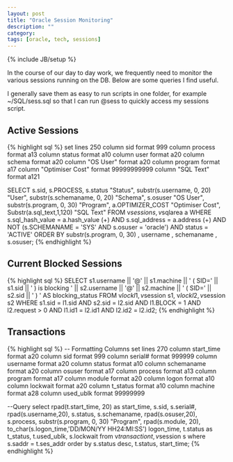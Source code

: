 ```yaml
---
layout: post
title: "Oracle Session Monitoring"
description: ""
category: 
tags: [oracle, tech, sessions]
---
```

{% include JB/setup %}

In the course of our day to day work, we frequently need to monitor the various sessions running on the DB. Below are some queries I find useful.

I generally save them as easy to run scripts in one folder, for example ~/SQL/sess.sql so that I can run @sess to quickly access my sessions script.

## Active Sessions

{% highlight sql %}
set lines 250
column sid format 999
column process format a13
column status format a10
column user format a20
column schema format a20
column "OS User" format a20
column program format a17
column "Optimiser Cost" format 99999999999
column "SQL Text" format a121

SELECT  s.sid,
        s.PROCESS,
        s.status "Status",
        substr(s.username, 0, 20) "User",
        substr(s.schemaname, 0, 20) "Schema",
        s.osuser "OS User",
        substr(s.program, 0, 30) "Program",
        a.OPTIMIZER_COST "Optimiser Cost",
        Substr(a.sql_text,1,120) "SQL Text"
FROM    v$session s,
        v$sqlarea a
WHERE       s.sql_hash_value = a.hash_value (+)
AND         s.sql_address = a.address (+)
AND NOT    (s.SCHEMANAME = 'SYS' AND s.osuser = 'oracle')
AND         status = 'ACTIVE'
ORDER BY  substr(s.program, 0, 30)
        , username
        , schemaname
        , s.osuser;
{% endhighlight %}

## Current Blocked Sessions

{% highlight sql %}
   SELECT    s1.username
          || '@'
          || s1.machine
          || ' ( SID='
          || s1.sid
          || ' )  is blocking '
          || s2.username
          || '@'
          || s2.machine
          || ' ( SID='
          || s2.sid
          || ' ) '
             AS blocking_status
     FROM v$lock l1,
          v$session s1,
          v$lock l2,
          v$session s2
    WHERE     s1.sid = l1.sid
          AND s2.sid = l2.sid
          AND l1.BLOCK = 1
          AND l2.request > 0
          AND l1.id1 = l2.id1
          AND l2.id2 = l2.id2;
{% endhighlight %}

## Transactions
{% highlight sql %}
-- Formatting Columns
set lines 270
column start_time format a20
column sid format 999
column serial# format 999999
column username format a20
column status format a10
column schemaname format a20
column osuser format a17
column process format a13
column program format a17
column module format a20
column logon format a10
column lockwait format a20
column t_status format a10
column machine format a28
column used_ublk format 99999999

--Query
select rpad(t.start_time, 20) as start_time,
       s.sid,
       s.serial#,
       rpad(s.username,20),
       s.status,
       s.schemaname,
       rpad(s.osuser,20),
       s.process,
       substr(s.program, 0, 30) "Program",
       rpad(s.module, 20),
       to_char(s.logon_time,'DD/MON/YY HH24:MI:SS') logon_time,
       t.status as t_status,
       t.used_ublk,
       s.lockwait
from v$transaction t, v$session s
where s.saddr = t.ses_addr
order by s.status desc, t.status, start_time;
{% endhighlight %}
